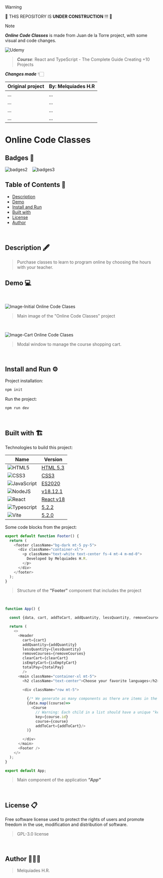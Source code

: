 > [!WARNING]
> 🚧️ THIS REPOSITORY IS **UNDER CONSTRUCTION** !!! 🚧️

> [!NOTE]
> ***Online Code Classes*** is made from Juan de la Torre project, with some visual and code changes.

![Udemy](https://img.shields.io/badge/Udemy-EC5252?style=for-the-badge&logo=Udemy&logoColor=white) 
> ***Course***: React and TypeScript - The Complete Guide Creating +10 Projects  

***Changes made*** 👇🏻

| Original project | By: Melquiades H.R |
| ---------------- | ------------------ |
| ... | ... |
| ... | ... |
| ... | ... |
| ... | ... |

# Online Code Classes

## Badges 🎫

![badges2](https://img.shields.io/badge/Open%20Source-8A2BE2) &nbsp;&nbsp; ![badges3](https://img.shields.io/badge/status-%20developing-green)


## Table of Contents 📑

* [Description](#description)
* [Demo](#demo)
* [Install and Run](#install-run)
* [Built with](#built-with)
* [License](#license)
* [Author](#author)

<br/>

<h2 id="description">Description 🖋️</h2>

  > Purchase classes to learn to program online by choosing the hours with your teacher.

<h2 id="demo">Demo 💻</h2>

<br/>

![Image-Initial Online Code Clases](https://drive.google.com/uc?export=view&id=1D__aKunApBsjs4B2hREVXumKWuIcyBZ6)


> Main image of the "Online Code Classes" project

<br/>

![Image-Cart Online Code Clases](https://drive.google.com/uc?export=view&id=1GWlxF5h3jh9XWkZlQhh7CWshuhCZYqYz)

> Modal window to manage the course shopping cart.

<br/>

<h2 id="install-run">Install and Run ⚙️</h2>

Project installation:

```bash
npm init
```

Run the project:

```bash
npm run dev
```

<br/>

<h2 id="built-with">Built with 🏗️</h2>

Technologies to build this project:

| Name | Version |
| ---- | ------- |
| ![HTML5](https://img.shields.io/badge/html5-%23E34F26.svg?style=for-the-badge&logo=html5&logoColor=white) | [HTML 5.3](/html) |
| ![CSS3](https://img.shields.io/badge/css3-%231572B6.svg?style=for-the-badge&logo=css3&logoColor=white) | [CSS3](/css) |
| ![JavaScript](https://img.shields.io/badge/javascript-%23323330.svg?style=for-the-badge&logo=javascript&logoColor=%23F7DF1E) | [ES2020](/javascript) |
| ![NodeJS](https://img.shields.io/badge/node.js-6DA55F?style=for-the-badge&logo=node.js&logoColor=white) | [v18.12.1](/node) |
| ![React](https://img.shields.io/badge/react-%2320232a.svg?style=for-the-badge&logo=react&logoColor=%2361DAFB) | [React v18](/react) |
| ![Typescript](https://img.shields.io/badge/TypeScript-007ACC?style=for-the-badge&logo=typescript&logoColor=white) | [5.2.2](/typescript) |
| ![Vite](https://img.shields.io/badge/Vite-B73BFE?style=for-the-badge&logo=vite&logoColor=FFD62E) | [5.2.0](/Vite) |


Some code blocks from the project:

```javascript
export default function Footer() {
  return (
    <footer className="bg-dark mt-5 py-5">
      <div className="container-xl">
        <p className="text-white text-center fs-4 mt-4 m-md-0">
          Developed by Melquiades H.R.
        </p>
      </div>
    </footer>
  );
}
```
> Structure of the **"Footer"** component that includes the project

<br/>

```javascript
function App() {

  const {data, cart, addToCart, addQuantity, lessQuantity, removeCourses, clearCart, isEmptyCart, totalPay } = useCourse();

  return (
    <>
      <Header 
        cart={cart}
        addQuantity={addQuantity}
        lessQuantity={lessQuantity}
        removeCourses={removeCourses}
        clearCart={clearCart}
        isEmptyCart={isEmptyCart}
        totalPay={totalPay}
        />
      <main className="container-xl mt-5">
        <h2 className="text-center">Choose your favorite languages</h2>

        <div className="row mt-5">
          
          {/* We generate as many components as there are items in the db array */}
          {data.map((course)=>
            <Course 
              // Warning: Each child in a list should have a unique "key" prop.
              key={course.id}
              course={course}
              addToCart={addToCart}/> 
          )}

        </div>
      </main>
      <Footer />
    </>
  );
}

export default App;
```
> Main component of the application ***"App"***

<br/>

<h2 id="license">License 📋</h2>

Free software license used to protect the rights of users and promote freedom in the use, modification and distribution of software.

  > GPL-3.0 license

<br/>

<h2 id="author">Author 🧑🏻‍💻</h2>

  > Melquiades H.R.

